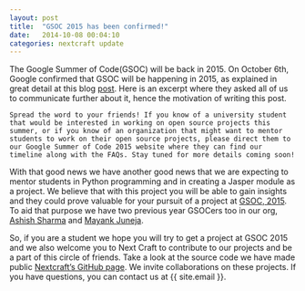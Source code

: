 ```yaml
---
layout: post
title:  "GSOC 2015 has been confirmed!"
date:   2014-10-08 00:04:10
categories: nextcraft update 
---
```


The Google Summer of Code(GSOC) will be back in 2015. On October 6th, Google confirmed that GSOC will be happening in 2015, as explained in great detail at this blog [post][googleblog]. Here is an excerpt where they asked all of us to communicate further about it, hence the motivation of writing this post. 
```
Spread the word to your friends! If you know of a university student that would be interested in working on open source projects this summer, or if you know of an organization that might want to mentor students to work on their open source projects, please direct them to our Google Summer of Code 2015 website where they can find our timeline along with the FAQs. Stay tuned for more details coming soon!
```

With that good news we have another good news that we are expecting to mentor students in Python programming and in creating a Jasper module as a project. We believe that with this project you will be able to gain insights and they could prove valuable for your pursuit of a project at [GSOC, 2015][gsoc]. To aid that purpose we have two previous year GSOCers too in our org, [Ashish Sharma][kartaa] and [Mayank Juneja][mayankjuneja].

So, if you are a student we hope you will try to get a project at GSOC 2015 and we also welcome you to Next Craft to contribute to our projects and be a part of this circle of friends. Take a look at the source code we have made public [Nextcraft’s GitHub page][nextcraft]. We invite collaborations on these projects. If you have questions, you can contact us at {{ site.email }}.


[nextcraft]:   https://github.com/nextcraft
[googleblog]: http://google-opensource.blogspot.in/2014/10/google-summer-of-code-2015-and-google.html
[gsoc]: http://www.google-melange.com/gsoc/homepage/google/gsoc2015
[kartaa]: https://github.com/kartaa
[mayankjuneja]: https://github.com/mayankjuneja
